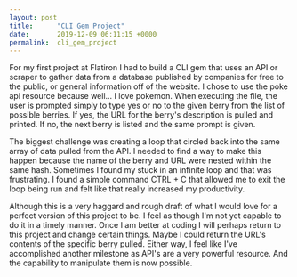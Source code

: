 ```yaml
---
layout: post
title:      "CLI Gem Project"
date:       2019-12-09 06:11:15 +0000
permalink:  cli_gem_project
---
```



For my first project at Flatiron I had to build a CLI gem that uses an API or scraper to gather data from a database published by companies for free to the public, or general information off of the website. I chose to use the poke api resource because well... I love pokemon. When executing the file, the user is prompted simply to type yes or no to the given berry from the list of possible berries. If yes, the URL for the berry's description is pulled and printed. If no, the next berry is listed and the same prompt is given.

The biggest challenge was creating a loop that circled back into the same array of data pulled from the API. I needed to find a way to make this happen because the name of the berry and URL were nested within the same hash. Sometimes I found my stuck in an infinite loop and that was frustrating. I found a simple command CTRL + C that allowed me to exit the loop being run and felt like that really increased my productivity. 

Although this is a very haggard and rough draft of what I would love for a perfect version of this project to be. I feel as though I'm not yet capable to do it in a timely manner. Once I am better at coding I will perhaps return to this project and change certain things. Maybe I could return the URL's contents of the specific berry  pulled. Either way, I feel like I've accomplished another milestone as API's are a very powerful resource. And the capability to manipulate them is now possible.
